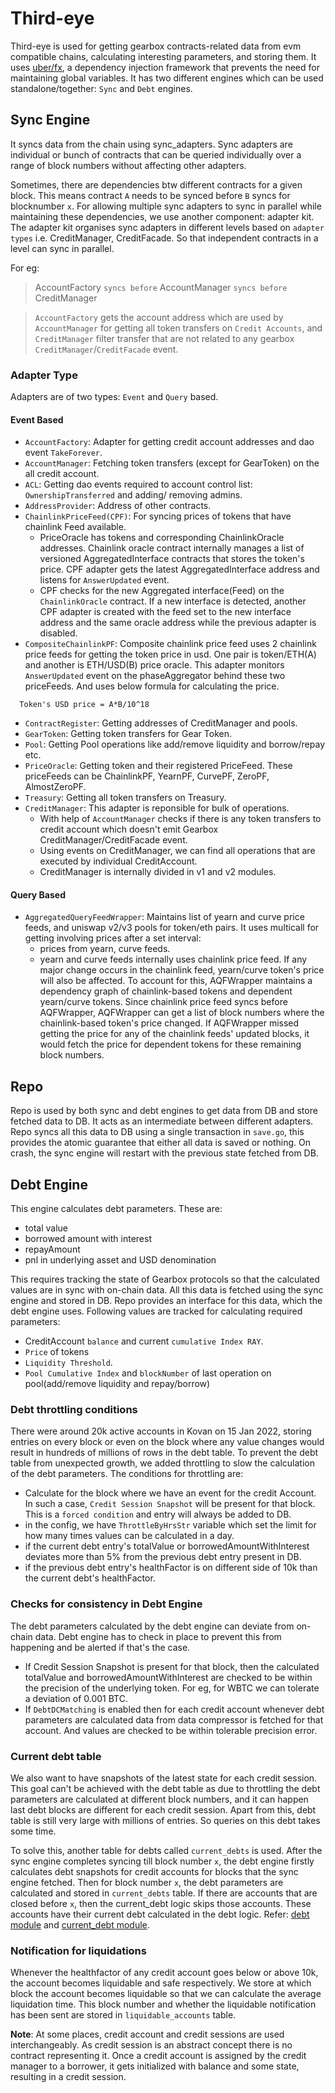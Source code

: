 # Third-eye

Third-eye is used for getting gearbox contracts-related data from evm compatible chains, calculating interesting parameters, and storing them. It uses [uber/fx](https://github.com/uber-go/fx), a dependency injection framework that prevents the need for maintaining global variables. It has two different engines which can be used standalone/together: `Sync` and `Debt` engines.

## Sync Engine
It syncs data from the chain using sync_adapters. Sync adapters are individual or bunch of contracts that can be queried individually over a range of block numbers without affecting other adapters. 

Sometimes, there are dependencies btw different contracts for a given block. This means contract `A` needs to be synced before `B` syncs for blocknumber `x`. For allowing multiple sync adapters to sync in parallel while maintaining these dependencies, we use another component: adapter kit. The adapter kit organises sync adapters in different levels based on `adapter types` i.e. CreditManager, CreditFacade. So that independent contracts in a level can sync in parallel. 

For eg:

> AccountFactory `syncs before`  AccountManager `syncs before`  CreditManager 

>`AccountFactory` gets the account address which are used by `AccountManager` for getting all token transfers on `Credit Accounts`, and `CreditManager` filter transfer that are not related to any gearbox `CreditManager`/`CreditFacade` event.

### Adapter Type

Adapters are of two types: `Event` and `Query` based.

#### Event Based
- `AccountFactory`: Adapter for getting credit account addresses and dao event `TakeForever`.
- `AccountManager`: Fetching token transfers (except for GearToken) on the all credit account.
- `ACL`: Getting dao events required to account control list: `OwnershipTransferred` and adding/ removing admins.
- `AddressProvider`: Address of other contracts.
- `ChainlinkPriceFeed(CPF)`: For syncing prices of tokens that have chainlink Feed available. 
    * PriceOracle has tokens and corresponding ChainlinkOracle addresses. Chainlink oracle contract internally manages a list of versioned AggregatedInterface contracts that stores the token's price. CPF adapter gets the latest AggregatedInterface address and listens for `AnswerUpdated` event. 
    * CPF checks for the new Aggregated interface(Feed) on the `ChainlinkOracle` contract. If a new interface is detected, another CPF adapter is created with the feed set to the new interface address and the same oracle address while the previous adapter is disabled.
- `CompositeChainlinkPF`: Composite chainlink price feed uses 2 chainlink price feeds for getting the token price in usd. One pair is token/ETH(A) and another is ETH/USD(B) price oracle. This adapter monitors `AnswerUpdated` event on the phaseAggregator behind these two priceFeeds. And uses below formula for calculating the price.
```
  Token's USD price = A*B/10^18
```

- `ContractRegister`: Getting addresses of CreditManager and pools.
- `GearToken`: Getting token transfers for Gear Token.
- `Pool`: Getting Pool operations like add/remove liquidity and borrow/repay etc.
- `PriceOracle`: Getting token and their registered PriceFeed. These priceFeeds can be ChainlinkPF, YearnPF, CurvePF, ZeroPF, AlmostZeroPF. 
- `Treasury`: Getting all token transfers on Treasury.
- `CreditManager`: This adapter is reponsible for bulk of operations. 
    * With help of `AccountManager` checks if there is any token transfers to credit account which doesn't emit Gearbox CreditManager/CreditFacade event. 
    * Using events on CreditManager, we can find all operations that are executed by individual CreditAccount. 
    * CreditManager is internally divided in v1 and v2 modules.  

#### Query Based
- `AggregatedQueryFeedWrapper`: Maintains list of yearn and curve price feeds, and uniswap v2/v3 pools for token/eth pairs. It uses multicall for getting involving prices after a set interval:
    * prices from yearn, curve feeds.
    * yearn and curve feeds internally uses chainlink price feed. If any major change occurs in the chainlink feed, yearn/curve token's price will also be affected. To account for this, AQFWrapper maintains a dependency graph of chainlink-based tokens and dependent yearn/curve tokens. Since chainlink price feed syncs before AQFWrapper, AQFWrapper can get a list of block numbers where the chainlink-based token's price changed. If AQFWrapper missed getting the price for any of the chainlink feeds' updated blocks, it would fetch the price for dependent tokens for these remaining block numbers.

## Repo
Repo is used by both sync and debt engines to get data from DB and store fetched data to DB. It acts as an intermediate between different adapters. Repo syncs all this data to DB using a single transaction in `save.go`, this provides the atomic guarantee that either all data is saved or nothing. On crash, the sync engine will restart with the previous state fetched from DB.

## Debt Engine

This engine calculates debt parameters. These are:
 - total value
 - borrowed amount with interest
 - repayAmount 
 - pnl in underlying asset and USD denomination

This requires tracking the state of Gearbox protocols so that the calculated values are in sync with on-chain data. All this data is fetched using the sync engine and stored in DB. Repo provides an interface for this data, which the debt engine uses. Following values are tracked for calculating required parameters:

- CreditAccount `balance` and current `cumulative Index RAY`.
- `Price` of tokens
- `Liquidity Threshold`.
- `Pool Cumulative Index` and `blockNumber` of last operation on pool(add/remove liquidity and repay/borrow)

### Debt throttling conditions
There were around 20k active accounts in Kovan on 15 Jan 2022, storing entries on every block or even on the block where any value changes would result in hundreds of millions of rows in the debt table. To prevent the debt table from unexpected growth, we added throttling to slow the calculation of the debt parameters. The conditions for throttling are:

- Calculate for the block where we have an event for the credit Account. In such a case, `Credit Session Snapshot` will be present for that block. This is a `forced condition` and entry will always be added to DB.
- in the config, we have `ThrottleByHrsStr` variable which set the limit for how many times values can be calculated in a day.
- if the current debt entry's totalValue or borrowedAmountWithInterest deviates more than 5% from the previous debt entry present in DB.  
- if the previous debt entry's healthFactor is on different side of 10k than the current debt's healthFactor. 

### Checks for consistency in Debt Engine

The debt parameters calculated by the debt engine can deviate from on-chain data. Debt engine has to check in place to prevent this from happening and be alerted if that's the case. 
- If Credit Session Snapshot is present for that block, then the calculated totalValue and borrowedAmountWithInterest are checked to be within the precision of the underlying token. For eg, for WBTC we can tolerate a deviation of 0.001 BTC.
- If `DebtDCMatching` is enabled then for each credit account whenever debt parameters are calculated data from data compressor is fetched for that account. And values are checked to be within tolerable precision error.


### Current debt table

We also want to have snapshots of the latest state for each credit session. This goal can't be achieved with the debt table as due to throttling the debt parameters are calculated at different block numbers, and it can happen last debt blocks are different for each credit session. Apart from this, debt table is still very large with millions of entries. So queries on this debt takes some time. 

To solve this, another table for debts called `current_debts` is used. After the sync engine completes syncing till block number `x`, the debt engine firstly calculates debt snapshots for credit accounts for blocks that the sync engine fetched. Then for block number `x`, the debt parameters are calculated and stored in `current_debts` table. If there are accounts that are closed before `x`, then the current_debt logic skips those accounts. These accounts have their current debt calculated in the debt logic. Refer: [debt module](https://github.com/Gearbox-protocol/third-eye/blob/master/debts/engine.go#L221-L224) and [current_debt module](https://github.com/Gearbox-protocol/third-eye/blob/master/debts/current_debt.go#L36-L37).


### Notification for liquidations

Whenever the healthfactor of any credit account goes below or above 10k, the account becomes liquidable and safe respectively.
We store at which block the account becomes liquidable so that we can calculate the average liquidation time. This block number and whether the liquidable notification has been sent are stored in `liquidable_accounts` table.


__Note__: At some places, credit account and credit sessions are used interchangeably. As credit session is an abstract concept there is no contract representing it. Once a credit account is assigned by the credit manager to a borrower, it gets initialized with balance and some state, resulting in a credit session.